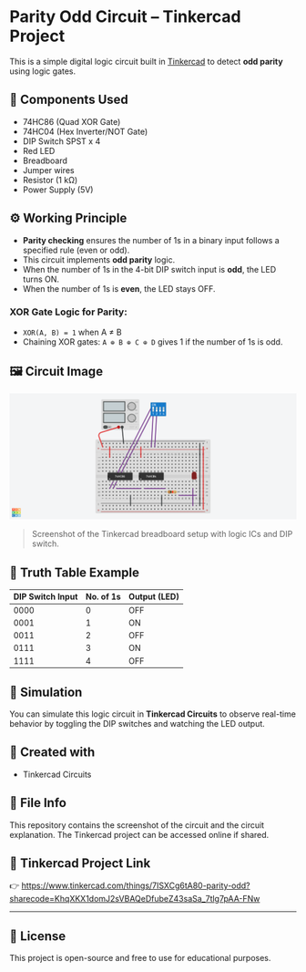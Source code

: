 # Parity Odd Circuit – Tinkercad Project

This is a simple digital logic circuit built in [Tinkercad](https://www.tinkercad.com/) to detect **odd parity** using logic gates.

## 🔧 Components Used
- 74HC86 (Quad XOR Gate)
- 74HC04 (Hex Inverter/NOT Gate)
- DIP Switch SPST x 4
- Red LED
- Breadboard
- Jumper wires
- Resistor (1 kΩ)
- Power Supply (5V)

## ⚙️ Working Principle

- **Parity checking** ensures the number of 1s in a binary input follows a specified rule (even or odd).
- This circuit implements **odd parity** logic.
- When the number of 1s in the 4-bit DIP switch input is **odd**, the LED turns ON.
- When the number of 1s is **even**, the LED stays OFF.

### XOR Gate Logic for Parity:
- `XOR(A, B) = 1` when A ≠ B
- Chaining XOR gates: `A ⊕ B ⊕ C ⊕ D` gives 1 if the number of 1s is odd.

## 🖼️ Circuit Image
![Parity Odd Circuit](Images/Parity_odd.png)

> Screenshot of the Tinkercad breadboard setup with logic ICs and DIP switch.

## 🧠 Truth Table Example

| DIP Switch Input | No. of 1s | Output (LED) |
|------------------|-----------|--------------|
| 0000             | 0         | OFF          |
| 0001             | 1         | ON           |
| 0011             | 2         | OFF          |
| 0111             | 3         | ON           |
| 1111             | 4         | OFF          |

## 🧪 Simulation

You can simulate this logic circuit in **Tinkercad Circuits** to observe real-time behavior by toggling the DIP switches and watching the LED output.

## 📌 Created with
- Tinkercad Circuits

## 📁 File Info
This repository contains the screenshot of the circuit and the circuit explanation. The Tinkercad project can be accessed online if shared.

## 🔗 Tinkercad Project Link
👉 https://www.tinkercad.com/things/7ISXCg6tA80-parity-odd?sharecode=KhqXKX1domJ2sVBAQeDfubeZ43saSa_7tlg7pAA-FNw

---

## 📜 License

This project is open-source and free to use for educational purposes.